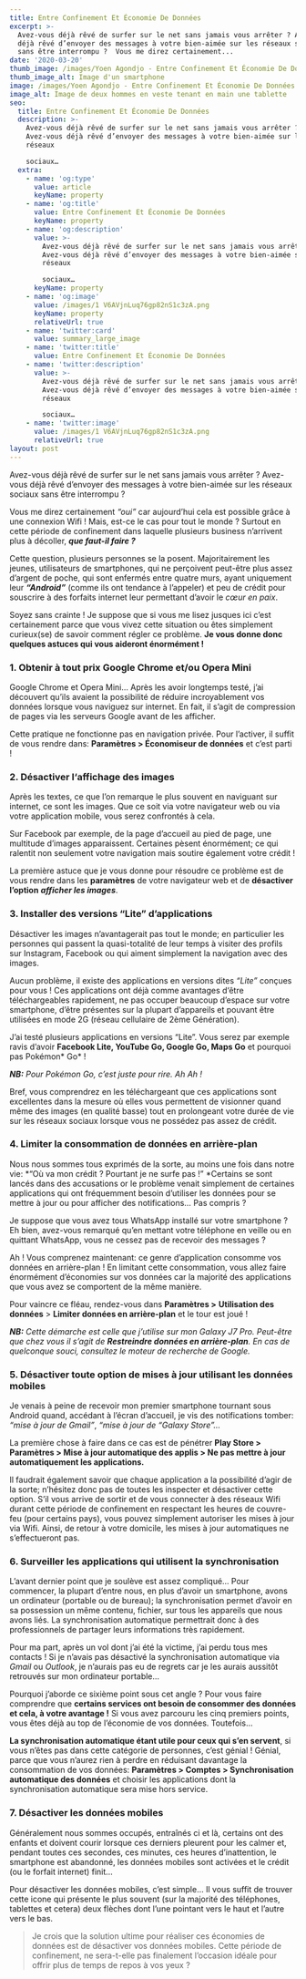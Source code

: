 ```yaml
---
title: Entre Confinement Et Économie De Données
excerpt: >-
  Avez-vous déjà rêvé de surfer sur le net sans jamais vous arrêter ? Avez-vous
  déjà rêvé d’envoyer des messages à votre bien-aimée sur les réseaux sociaux
  sans être interrompu ?  Vous me direz certainement...
date: '2020-03-20'
thumb_image: /images/Yoen Agondjo - Entre Confinement Et Économie De Données.png
thumb_image_alt: Image d'un smartphone
image: /images/Yoen Agondjo - Entre Confinement Et Économie De Données.png
image_alt: Image de deux hommes en veste tenant en main une tablette
seo:
  title: Entre Confinement Et Économie De Données
  description: >-
    Avez-vous déjà rêvé de surfer sur le net sans jamais vous arrêter ?
    Avez-vous déjà rêvé d’envoyer des messages à votre bien-aimée sur les
    réseaux

    sociaux…
  extra:
    - name: 'og:type'
      value: article
      keyName: property
    - name: 'og:title'
      value: Entre Confinement Et Économie De Données
      keyName: property
    - name: 'og:description'
      value: >-
        Avez-vous déjà rêvé de surfer sur le net sans jamais vous arrêter ?
        Avez-vous déjà rêvé d’envoyer des messages à votre bien-aimée sur les
        réseaux

        sociaux…
      keyName: property
    - name: 'og:image'
      value: /images/1 V6AVjnLuq76gp82nS1c3zA.png
      keyName: property
      relativeUrl: true
    - name: 'twitter:card'
      value: summary_large_image
    - name: 'twitter:title'
      value: Entre Confinement Et Économie De Données
    - name: 'twitter:description'
      value: >-
        Avez-vous déjà rêvé de surfer sur le net sans jamais vous arrêter ?
        Avez-vous déjà rêvé d’envoyer des messages à votre bien-aimée sur les
        réseaux

        sociaux…
    - name: 'twitter:image'
      value: /images/1 V6AVjnLuq76gp82nS1c3zA.png
      relativeUrl: true
layout: post
---
```

Avez-vous
déjà rêvé de surfer sur le net sans jamais vous arrêter ? Avez-vous
déjà rêvé d’envoyer des messages à votre bien-aimée sur les réseaux
sociaux sans être interrompu ?

Vous
me direz certainement *“oui”* car aujourd’hui cela est possible grâce à
une connexion Wifi ! Mais, est-ce le cas pour tout le monde ? Surtout en
cette période de confinement dans laquelle plusieurs business
n’arrivent plus à décoller, ***que faut-il faire ?***

Cette question, plusieurs personnes
se la posent. Majoritairement les jeunes, utilisateurs de smartphones,
qui ne perçoivent peut-être plus assez d’argent de poche, qui sont
enfermés entre quatre murs, ayant uniquement leur ***“Android”*** (comme ils ont tendance à l’appeler) et peu de crédit pour souscrire à des forfaits internet leur permettant d’avoir le *cœur en paix*.

Soyez
sans crainte ! Je suppose que si vous me lisez jusques ici c’est
certainement parce que vous vivez cette situation ou êtes simplement
curieux(se) de savoir comment régler ce problème. **Je vous donne donc quelques astuces qui vous aideront énormément !**

### 1. Obtenir à tout prix Google Chrome et/ou Opera Mini

Google
Chrome et Opera Mini… Après les avoir longtemps testé, j’ai découvert
qu’ils avaient la possibilité de réduire incroyablement vos données
lorsque vous naviguez sur internet. En fait, il s’agit de compression de
pages via les serveurs Google avant de les afficher.

Cette pratique ne fonctionne pas en navigation privée. Pour l’activer, il suffit de vous rendre dans: **Paramètres > Économiseur de données** et c’est parti !

### 2. Désactiver l‘affichage des images

Après
les textes, ce que l’on remarque le plus souvent en naviguant sur
internet, ce sont les images. Que ce soit via votre navigateur web ou
via votre application mobile, vous serez confrontés à cela.

Sur
Facebook par exemple, de la page d’accueil au pied de page, une
multitude d’images apparaissent. Certaines pèsent énormément; ce qui
ralentit non seulement votre navigation mais soutire également votre
crédit !

La première astuce que je vous donne pour résoudre ce problème est de vous rendre dans les **paramètres** de votre navigateur web et de **désactiver l’option** ***afficher les images***.

### 3. Installer des versions “Lite” d’applications

Désactiver
les images n’avantagerait pas tout le monde; en particulier les
personnes qui passent la quasi-totalité de leur temps à visiter des
profils sur Instagram, Facebook ou qui aiment simplement la navigation
avec des images.

Aucun
problème, il existe des applications en versions dites *“Lite”* conçues
pour vous ! Ces applications ont déjà comme avantages d‘être
téléchargeables rapidement, ne pas occuper beaucoup d’espace sur votre
smartphone, d’être présentes sur la plupart d’appareils et pouvant être
utilisées en mode 2G (réseau cellulaire de 2ème Génération).

J’ai testé plusieurs applications en versions “Lite”. Vous serez par exemple ravis d’avoir **Facebook Lite, YouTube Go, Google Go, Maps Go** et pourquoi pas Pokémon* Go* !

***NB:** Pour *Pokémon* Go, c’est juste pour rire. Ah Ah !*

Bref,
vous comprendrez en les téléchargeant que ces applications sont
excellentes dans la mesure où elles vous permettent de visionner quand
même des images (en qualité basse) tout en prolongeant votre durée de
vie sur les réseaux sociaux lorsque vous ne possédez pas assez de
crédit.

### 4. Limiter la consommation de données en arrière-plan

Nous nous sommes tous exprimés de la sorte, au moins une fois dans notre vie: \*“Où va mon crédit ? Pourtant je ne surfe pas !” \*Certains
se sont lancés dans des accusations or le problème venait simplement de
certaines applications qui ont fréquemment besoin d’utiliser les
données pour se mettre à jour ou pour afficher des notifications… Pas
compris ?

Je
suppose que vous avez tous WhatsApp installé sur votre smartphone ? Eh
bien, avez-vous remarqué qu’en mettant votre téléphone en veille ou en
quittant WhatsApp, vous ne cessez pas de recevoir des messages ?

Ah
! Vous comprenez maintenant: ce genre d’application consomme vos
données en arrière-plan ! En limitant cette consommation, vous allez
faire énormément d’économies sur vos données car la majorité des
applications que vous avez se comportent de la même manière.

Pour vaincre ce fléau, rendez-vous dans **Paramètres >** **Utilisation des données** > **Limiter données en arrière-plan** et le tour est joué !

***NB:** Cette démarche est celle que j’utilise sur mon Galaxy J7 Pro. Peut-être que chez vous il s’agit de **Restreindre données en arrière-plan**. En cas de quelconque souci, consultez le moteur de recherche de Google.*

### 5. Désactiver toute option de mises à jour utilisant les données mobiles

Je
venais à peine de recevoir mon premier smartphone tournant sous Android
quand, accédant à l’écran d’accueil, je vis des notifications tomber: *“mise à jour de Gmail”*, *“mise à jour de “Galaxy Store”…*

La première chose à faire dans ce cas est de pénétrer **Play Store > Paramètres > Mise à jour automatique des applis > Ne pas mettre à jour automatiquement les applications.**

Il
faudrait également savoir que chaque application a la possibilité
d’agir de la sorte; n’hésitez donc pas de toutes les inspecter et
désactiver cette option. S’il vous arrive de sortir et de vous connecter
à des réseaux Wifi durant cette période de confinement en respectant
les heures de couvre-feu (pour certains pays), vous pouvez simplement
autoriser les mises à jour via Wifi. Ainsi, de retour à votre domicile,
les mises à jour automatiques ne s’effectueront pas.

### 6. Surveiller les applications qui utilisent la synchronisation

L’avant
dernier point que je soulève est assez compliqué… Pour commencer, la
plupart d’entre nous, en plus d’avoir un smartphone, avons un ordinateur
(portable ou de bureau); la synchronisation permet d’avoir en sa
possession un même contenu, fichier, sur tous les appareils que nous
avons liés. La synchronisation automatique permettrait donc à des
professionnels de partager leurs informations très rapidement.

Pour
ma part, après un vol dont j’ai été la victime, j’ai perdu tous mes
contacts ! Si je n’avais pas désactivé la synchronisation automatique
via *Gmail* ou *Outlook*, je n’aurais pas eu de regrets car je les aurais aussitôt retrouvés sur mon ordinateur portable…

Pourquoi j’aborde ce sixième point sous cet angle ? Pour vous faire comprendre que **certains services ont besoin de consommer des données et cela, à votre avantage !** Si vous avez parcouru les cinq premiers points, vous êtes déjà au top de l’économie de vos données. Toutefois…

**La synchronisation automatique étant utile pour ceux qui s’en servent**,
si vous n’êtes pas dans cette catégorie de personnes, c’est génial !
Génial, parce que vous n’aurez rien à perdre en réduisant davantage la
consommation de vos données: **Paramètres > Comptes > Synchronisation automatique des données** et choisir les applications dont la synchronisation automatique sera mise hors service.

### 7. Désactiver les données mobiles

Généralement
nous sommes occupés, entraînés ci et là, certains ont des enfants et
doivent courir lorsque ces derniers pleurent pour les calmer et, pendant
toutes ces secondes, ces minutes, ces heures d’inattention, le
smartphone est abandonné, les données mobiles sont activées et le crédit
(ou le forfait internet) finit…

Pour
désactiver les données mobiles, c’est simple… Il vous suffit de trouver
cette icone qui présente le plus souvent (sur la majorité des
téléphones, tablettes et cetera) deux flèches dont l’une pointant vers
le haut et l’autre vers le bas.

> Je crois que la solution ultime pour réaliser ces économies de données est de désactiver vos données mobiles.
> Cette période de confinement, ne sera-t-elle pas finalement l’occasion idéale pour offrir plus de temps de repos à vos yeux ?
